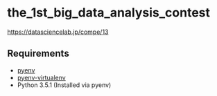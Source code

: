 # the_1st_big_data_analysis_contest
https://datasciencelab.jp/compe/13

## Requirements
* [pyenv](https://github.com/yyuu/pyenv)
* [pyenv-virtualenv](https://github.com/yyuu/pyenv-virtualenv)
* Python 3.5.1 (Installed via pyenv)
